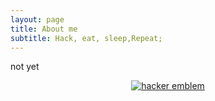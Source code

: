 ```yaml
---
layout: page
title: About me
subtitle: Hack, eat, sleep,Repeat;
---
```



not yet 
<center><a href='http://www.catb.org/hacker-emblem/'>
<img src='http://www.catb.org/hacker-emblem/glider.png' alt='hacker emblem' /></a> <center/>
